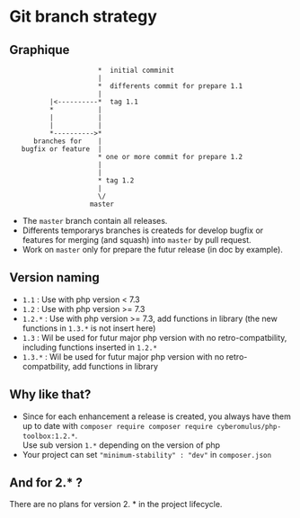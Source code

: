 # Git branch strategy

## Graphique

```
                      *  initial comminit
                      |
                      *  differents commit for prepare 1.1
                      |
          |<----------*  tag 1.1
          *           |
          |           |
          |           |
          *---------->*
      branches for    |         
   bugfix or feature  |
                      * one or more commit for prepare 1.2
                      |
                      |
                      * tag 1.2
                      |          
                      \/
                    master
```

* The `master` branch contain all releases.  
* Differents temporarys branches is createds for develop bugfix or features for merging (and squash) into `master` by pull request.  
* Work on `master` only for prepare the futur release (in doc by example).

## Version naming

* `1.1` : Use with php version < 7.3
* `1.2` : Use with php version >= 7.3
* `1.2.*` : Use with php version >= 7.3, add functions in library (the new functions in `1.3.*` is not insert here)
* `1.3` : Wil be used for futur major php version with no retro-compatbility, including functions inserted in `1.2.*`
* `1.3.*` : Wil be used for futur major php version with no retro-compatbility, add functions in library

## Why like that?

* Since for each enhancement a release is created, you always have them up to date with `composer require composer require cyberomulus/php-toolbox:1.2.*`.  
Use sub version `1.*` depending on the version of php
* Your project can set `"minimum-stability" : "dev"` in `composer.json`

## And for 2.* ?

There are no plans for version 2. * in the project lifecycle.